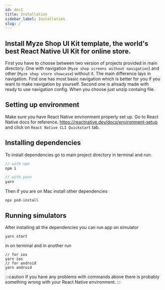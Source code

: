 ```yaml
---
id: doc1
title: Installation
sidebar_label: Installation
slug: /
---
```


## Install Myze Shop UI Kit template, the world's best React Native UI Kit for online store.

First you have to choose between two version of projects provided in main directory.
One with navigation (`Myze shop screens without navigation`) and other (`Myze shop store showcase`) without it. 
The main difference lays in navigation. First one has most basic navigation which is better for you if you want to make navigation by yourself.
Second one is already made with ready to use navigation config. When you choose just unzip containg file.

## Setting up environment

Make sure you have React Native environment properly set up. Go to React Native docs for reference. https://reactnative.dev/docs/environment-setup
and click on `React Native CLI Quickstart` tab.

## Installing dependencies

To install dependencies go to main project directory in terminal and run:

```javascript
// with npm
npm i

// with yarn
yarn
```

Then if you are on Mac install other dependencies

```
npx pod-install
```

## Running simulators

After installing all the dependencies you can run app on simulator
```
yarn start
```
in on terminal and in another run 
```
// for ios
yarn ios
// for android
yarn android
```

:::caution
If you have any problems with commands above there is probably something wrong with your React Native environment.
:::